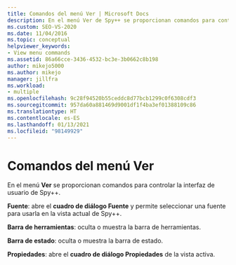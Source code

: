 ```yaml
---
title: Comandos del menú Ver | Microsoft Docs
description: En el menú Ver de Spy++ se proporcionan comandos para controlar la interfaz de usuario. Vea una lista de los comandos del menú Ver con una breve descripción de cada uno.
ms.custom: SEO-VS-2020
ms.date: 11/04/2016
ms.topic: conceptual
helpviewer_keywords:
- View menu commands
ms.assetid: 86a66cce-3436-4532-bc3e-3b0662c8b198
author: mikejo5000
ms.author: mikejo
manager: jillfra
ms.workload:
- multiple
ms.openlocfilehash: 9c28f94520b55ceddc8d77bcb1299c0f6308cdf3
ms.sourcegitcommit: 957da60a881469d9001df1f4ba3ef01388109c86
ms.translationtype: HT
ms.contentlocale: es-ES
ms.lasthandoff: 01/13/2021
ms.locfileid: "98149929"
---
```

# <a name="view-menu-commands"></a>Comandos del menú Ver
En el menú **Ver** se proporcionan comandos para controlar la interfaz de usuario de Spy++.

 **Fuente**: abre el **cuadro de diálogo Fuente**  y permite seleccionar una fuente para usarla en la vista actual de Spy++.

 **Barra de herramientas**: oculta o muestra la barra de herramientas.

 **Barra de estado**: oculta o muestra la barra de estado.

 **Propiedades**: abre el **cuadro de diálogo Propiedades** de la vista activa.